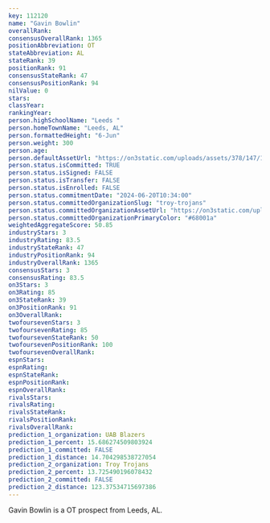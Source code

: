 ```yaml
---
key: 112120
name: "Gavin Bowlin"
overallRank: 
consensusOverallRank: 1365
positionAbbreviation: OT
stateAbbreviation: AL
stateRank: 39
positionRank: 91
consensusStateRank: 47
consensusPositionRank: 94
nilValue: 0
stars: 
classYear: 
rankingYear: 
person.highSchoolName: "Leeds "
person.homeTownName: "Leeds, AL"
person.formattedHeight: "6-Jun"
person.weight: 300
person.age: 
person.defaultAssetUrl: "https://on3static.com/uploads/assets/378/147/147378.png"
person.status.isCommitted: TRUE
person.status.isSigned: FALSE
person.status.isTransfer: FALSE
person.status.isEnrolled: FALSE
person.status.commitmentDate: "2024-06-20T10:34:00"
person.status.committedOrganizationSlug: "troy-trojans"
person.status.committedOrganizationAssetUrl: "https://on3static.com/uploads/assets/775/214/214775.svg"
person.status.committedOrganizationPrimaryColor: "#68001a"
weightedAggregateScore: 50.85
industryStars: 3
industryRating: 83.5
industryStateRank: 47
industryPositionRank: 94
industryOverallRank: 1365
consensusStars: 3
consensusRating: 83.5
on3Stars: 3
on3Rating: 85
on3StateRank: 39
on3PositionRank: 91
on3OverallRank: 
twofoursevenStars: 3
twofoursevenRating: 85
twofoursevenStateRank: 50
twofoursevenPositionRank: 100
twofoursevenOverallRank: 
espnStars: 
espnRating: 
espnStateRank: 
espnPositionRank: 
espnOverallRank: 
rivalsStars: 
rivalsRating: 
rivalsStateRank: 
rivalsPositionRank: 
rivalsOverallRank: 
prediction_1_organization: UAB Blazers
prediction_1_percent: 15.686274509803924
prediction_1_committed: FALSE
prediction_1_distance: 14.704298538727054
prediction_2_organization: Troy Trojans
prediction_2_percent: 13.725490196078432
prediction_2_committed: FALSE
prediction_2_distance: 123.37534715697386
---
```

Gavin Bowlin is a OT prospect from Leeds, AL.